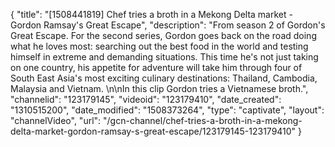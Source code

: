 {
    "title": "[1508441819] Chef tries a broth in a Mekong Delta market - Gordon Ramsay's Great Escape",
    "description": "From season 2 of Gordon's Great Escape. For the second series, Gordon goes back on the road doing what he loves most: searching out the best food in the world and testing himself in extreme and demanding situations. This time he's not just taking on one country, his appetite for adventure will take him through four of South East Asia's most exciting culinary destinations: Thailand, Cambodia, Malaysia and Vietnam. \n\nIn this clip Gordon tries a Vietnamese broth.",
    "channelid": "123179145",
    "videoid": "123179410",
    "date_created": "1310515200",
    "date_modified": "1508373264",
    "type": "captivate",
    "layout": "channelVideo",
    "url": "\/gcn-channel\/chef-tries-a-broth-in-a-mekong-delta-market-gordon-ramsay-s-great-escape\/123179145-123179410"
}